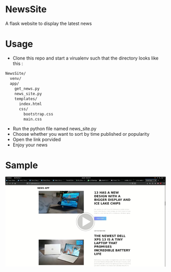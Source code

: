 # NewsSite
A flask website to display the latest news  
  
# Usage
* Clone this repo and start a virualenv such that the directory looks like this :
```
NewsSite/
  venv/
  app/
    get_news.py
    news_site.py
    templates/
      index.html
      css/
        bootstrap.css
        main.css
```
* Run the python file named news_site.py
* Choose whether you want to sort by time published or popularity
* Open the link porvided
* Enjoy your news  
  
# Sample
[![News App sample](sample.jpg)](https://drive.google.com/file/d/193whHcZ-kM8CRdfpvkwGE1F38gFxmQts/view?usp=sharing "News App sample")

